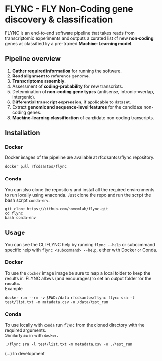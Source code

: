 # FLYNC - FLY Non-Coding gene discovery & classification

FLYNC is an end-to-end software pipeline that takes reads from transcriptomic experiments and outputs a curated list of new **non-coding** genes as classified by a pre-trained **Machine-Learning model**.  

## Pipeline overview
1. **Gather required information** for running the software.
2. **Read alignment** to reference genome.
3. **Transcriptome assembly**.
4. Assessment of **coding-probability** for new transcripts.
5. Determination of **non-coding gene types** (antisense, intronic-overlap, intergenic).
6. **Differential transcript expression**, if applicable to dataset.
7. Extract **genomic and sequence-level features** for the candidate non-coding genes.
8. **Machine-learning classification** of candidate non-coding transcripts.

## Installation

### Docker
Docker images of the pipeline are available at rfcdsantos/flync repository.

```
docker pull rfcdsantos/flync
```
### Conda
You can also clone the repository and install all the required environments to run locally using Anaconda. Just clone the repo and run the script the bash script `conda-env`.

```
git clone https://github.com/homemlab/flync.git
cd flync
bash conda-env
```
## Usage
You can see the CLI FLYNC help by running `flync --help` or subcommand specific help with `flync <subcommand> --help`, either with Docker or Conda.

### Docker
To use the `docker` image image be sure to map a local folder to keep the results in. FLYNC allows (and encourages) to set an output folder for the results.  
Example:
```
docker run --rm -v $PWD:/data rfcdsantos/flync flync sra -l test/list.txt -m metadata.csv -o /data/test_run
```
### Conda
To use locally with `conda` run `flync` from the cloned directory with the required arguments.  
Similarly as in with `docker`:
```
./flync sra -l test/list.txt -m metadata.csv -o ./test_run
```


(...) In development